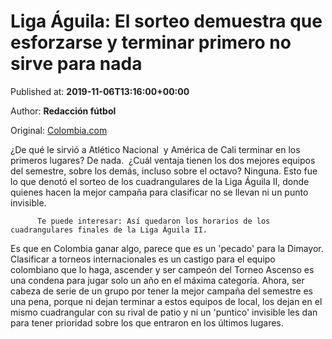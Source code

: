 
# Liga Águila: El sorteo demuestra que esforzarse y terminar primero no sirve para nada

Published at: **2019-11-06T13:16:00+00:00**

Author: **Redacción fútbol**

Original: [Colombia.com](https://www.colombia.com/futbol/liga-colombiana/sorteo-cuadrangulares-finales-liga-aguila-246643)

¿De qué le sirvió a Atlético Nacional  y América de Cali terminar en los primeros lugares? De nada. 
¿Cuál ventaja tienen los dos mejores equipos del semestre, sobre los demás, incluso sobre el octavo? Ninguna.
Esto fue lo que denotó el sorteo de los cuadrangulares de la Liga Águila II, donde quienes hacen la mejor campaña para clasificar no se llevan ni un punto invisible.

        
          Te puede interesar: Así quedaron los horarios de los cuadrangulares finales de la Liga Águila II.
        
      
Es que en Colombia ganar algo, parece que es un 'pecado' para la Dimayor. Clasificar a torneos internacionales es un castigo para el equipo colombiano que lo haga, ascender y ser campeón del Torneo Ascenso es una condena para jugar solo un año en el máxima categoría.
Ahora, ser cabeza de serie de un grupo por tener la mejor campaña del semestre es una pena, porque ni dejan terminar a estos equipos de local, los dejan en el mismo cuadrangular con su rival de patio y ni un 'puntico' invisible les dan para tener prioridad sobre los que entraron en los últimos lugares.
